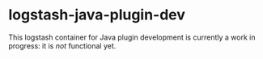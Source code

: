 # logstash-java-plugin-dev
This logstash container for Java plugin development is currently a work in progress: it is *not* functional yet.
